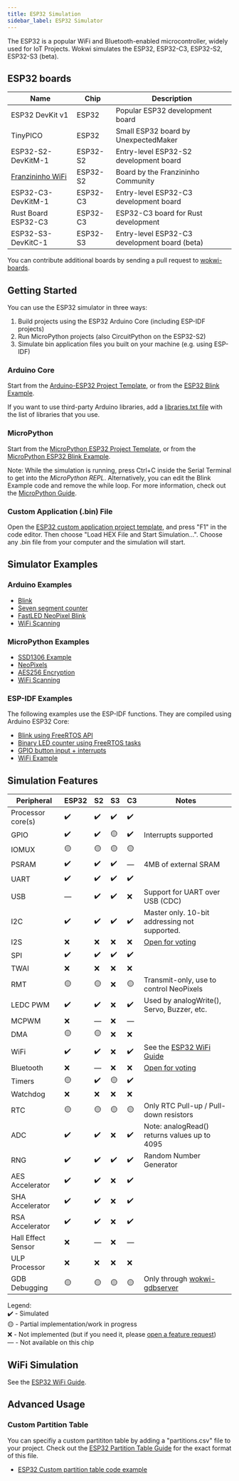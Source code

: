```yaml
---
title: ESP32 Simulation
sidebar_label: ESP32 Simulator
---
```


The ESP32 is a popular WiFi and Bluetooth-enabled microcontroller, widely used for IoT Projects. Wokwi simulates the ESP32, ESP32-C3, ESP32-S2, ESP32-S3 (beta).

<wokwi-esp32-devkit-v1></wokwi-esp32-devkit-v1>

## ESP32 boards

| Name                                                | Chip     | Description                                   |
| --------------------------------------------------- | -------- | --------------------------------------------- |
| ESP32 DevKit v1                                     | ESP32    | Popular ESP32 development board               |
| TinyPICO                                            | ESP32    | Small ESP32 board by UnexpectedMaker          |
| ESP32-S2-DevKitM-1                                  | ESP32-S2 | Entry-level ESP32-S2 development board        |
| [Franzininho WiFi](../parts/board-franzininho-wifi) | ESP32-S2 | Board by the Franzininho Community            |
| ESP32-C3-DevKitM-1                                  | ESP32-C3 | Entry-level ESP32-C3 development board        |
| Rust Board ESP32-C3                                 | ESP32-C3 | ESP32-C3 board for Rust development           |
| ESP32-S3-DevKitC-1                                  | ESP32-S3 | Entry-level ESP32-C3 development board (beta) |

You can contribute additional boards by sending a pull request to [wokwi-boards](https://github.com/wokwi/wokwi-boards).

## Getting Started

You can use the ESP32 simulator in three ways:

1. Build projects using the ESP32 Arduino Core (including ESP-IDF projects)
2. Run MicroPython projects (also CircuitPython on the ESP32-S2)
3. Simulate bin application files you built on your machine (e.g. using ESP-IDF)

### Arduino Core

Start from the [Arduino-ESP32 Project Template](https://wokwi.com/projects/new/esp32), or from the
[ESP32 Blink Example](https://wokwi.com/projects/305452382231200320).

If you want to use third-party Arduino libraries, add a [libraries.txt file](./libraries) with the list of libraries that you use.

### MicroPython

Start from the [MicroPython ESP32 Project Template](https://wokwi.com/projects/new/micropython-esp32), or from the
[MicroPython ESP32 Blink Example](https://wokwi.com/projects/305452627045384768).

Note: While the simulation is running, press Ctrl+C inside the Serial Terminal to get into the _MicroPython REPL_. Alternatively, you can edit the Blink Example code and remove the while loop. For more information, check out the [MicroPython Guide](./micropython).

### Custom Application (.bin) File

Open the [ESP32 custom application project template](https://wokwi.com/projects/305457271083631168), and press "F1" in the code editor. Then choose "Load HEX File and Start Simulation…". Choose any .bin file from your computer and the simulation will start.

## Simulator Examples

### Arduino Examples

- [Blink](https://wokwi.com/projects/305566932847821378)
- [Seven segment counter](https://wokwi.com/projects/305567166302782017)
- [FastLED NeoPixel Blink](https://wokwi.com/projects/312460386125218368)
- [WiFi Scanning](https://wokwi.com/projects/305569599398609473)

### MicroPython Examples

- [SSD1306 Example](https://wokwi.com/projects/305568836183130690)
- [NeoPixels](https://wokwi.com/projects/305569065545499202)
- [AES256 Encryption](https://wokwi.com/projects/321484545174012499)
- [WiFi Scanning](https://wokwi.com/projects/305570169692881473)

### ESP-IDF Examples

The following examples use the ESP-IDF functions. They are compiled using Arduino ESP32 Core:

- [Blink using FreeRTOS API](https://wokwi.com/projects/304209256260829762)
- [Binary LED counter using FreeRTOS tasks](https://wokwi.com/projects/322609470223942226)
- [GPIO button input + interrupts](https://wokwi.com/projects/342634722692694610)
- [WiFi Example](https://wokwi.com/projects/343629632022512211)

## Simulation Features

| Peripheral         | ESP32 | S2  | S3  | C3  | Notes                                                                    |
| ------------------ | ----- | --- | --- | --- | ------------------------------------------------------------------------ |
| Processor core(s)  | ✔️    | ✔️  | ✔️  | ✔️  |                                                                          |
| GPIO               | ✔️    | ✔️  | 🟡  | ✔️  | Interrupts supported                                                     |
| IOMUX              | 🟡    | 🟡  | 🟡  | 🟡  |                                                                          |
| PSRAM              | ✔️    | ✔️  | ✔️  | —   | 4MB of external SRAM                                                     |
| UART               | ✔️    | ✔️  | ✔️  | ✔️  |                                                                          |
| USB                | —     | ✔️  | ✔️  | ❌  | Support for UART over USB (CDC)                                          |
| I2C                | ✔️    | ✔️  | ✔️  | ✔️  | Master only. 10-bit addressing not supported.                            |
| I2S                | ❌    | ❌  | ❌  | ❌  | [Open for voting](https://wokwi.com/features#feature-1031718532)         |
| SPI                | ✔️    | ✔️  | ✔️  | ✔️  |                                                                          |
| TWAI               | ❌    | ❌  | ❌  | ❌  |                                                                          |
| RMT                | 🟡    | 🟡  | ❌  | 🟡  | Transmit-only, use to control NeoPixels                                  |
| LEDC PWM           | ✔️    | ✔️  | ❌  | ✔️  | Used by analogWrite(), Servo, Buzzer, etc.                               |
| MCPWM              | ❌    | —   | ❌  | —   |                                                                          |
| DMA                | 🟡    | 🟡  | ❌  | ❌  |                                                                          |
| WiFi               | ✔️    | ✔️  | ❌  | ✔️  | See the [ESP32 WiFi Guide](./esp32-wifi)                                 |
| Bluetooth          | ❌    | —   | ❌  | ❌  | [Open for voting](https://wokwi.com/features#feature-1047159691)         |
| Timers             | 🟡    | ✔️  | 🟡  | ✔️  |                                                                          |
| Watchdog           | ❌    | ❌  | ❌  | ❌  |                                                                          |
| RTC                | 🟡    | 🟡  | 🟡  | 🟡  | Only RTC Pull-up / Pull-down resistors                                   |
| ADC                | ✔️    | ✔️  | ❌  | ✔️  | Note: analogRead() returns values up to 4095                             |
| RNG                | ✔️    | ✔️  | ✔️  | ✔️  | Random Number Generator                                                  |
| AES Accelerator    | ✔️    | ✔️  | ❌  | ✔️  |                                                                          |
| SHA Accelerator    | ✔️    | ✔️  | ❌  | ✔️  |                                                                          |
| RSA Accelerator    | ✔️    | ✔️  | ❌  | ✔️  |                                                                          |
| Hall Effect Sensor | ❌    | —   | ❌  | —   |                                                                          |
| ULP Processor      | ❌    | ❌  | ❌  | ❌  |                                                                          |
| GDB Debugging      | 🟡    | 🟡  | 🟡  | 🟡  | Only through [wokwi-gdbserver](https://github.com/wokwi/wokwi-gdbserver) |

Legend:  
✔️ - Simulated  
🟡 - Partial implementation/work in progress  
❌ - Not implemented (but if you need it, please [open a feature request](https://github.com/wokwi/wokwi-features/issues/new?labels=enhancement&template=feature_request.md))  
— - Not available on this chip

## WiFi Simulation

See the [ESP32 WiFi Guide](./esp32-wifi).

## Advanced Usage

### Custom Partition Table

You can specifiy a custom partititon table by adding a "partitions.csv" file to your project. Check out the [ESP32 Partition Table Guide](https://docs.espressif.com/projects/esp-idf/en/latest/esp32/api-guides/partition-tables.html) for the exact format of this file.

- [ESP32 Custom partition table code example](https://wokwi.com/projects/337425600260080210)
